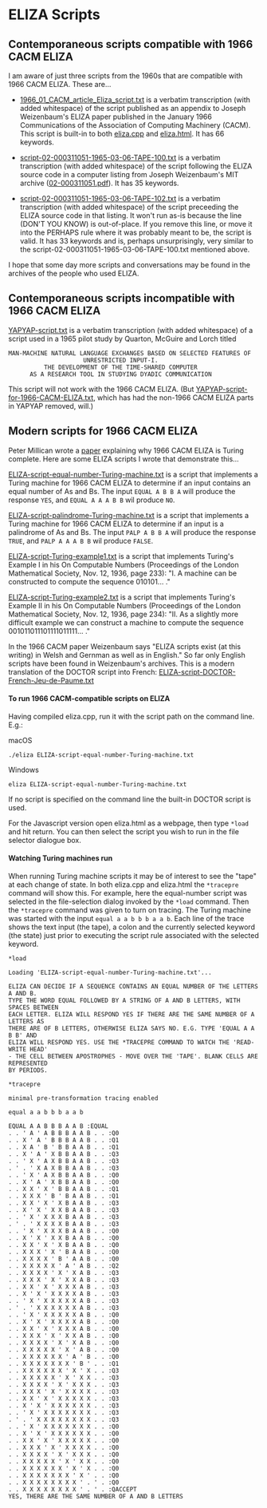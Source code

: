 # ELIZA Scripts

## Contemporaneous scripts compatible with 1966 CACM ELIZA

I am aware of just three scripts from the 1960s that are compatible with 1966 CACM ELIZA. These are...

- [1966_01_CACM_article_Eliza_script.txt](https://github.com/anthay/ELIZA/blob/master/scripts/1966_01_CACM_article_Eliza_script.txt) is
a verbatim transcription (with added whitespace) of the script published as an appendix to Joseph Weizenbaum's ELIZA paper published
in the January 1966 Communications of the Association of Computing Machinery (CACM). This script is built-in to both
[eliza.cpp](https://github.com/anthay/ELIZA/blob/master/src/eliza.cpp) and [eliza.html](https://github.com/anthay/ELIZA/blob/master/src/eliza.html).
It has 66 keywords.

- [script-02-000311051-1965-03-06-TAPE-100.txt](https://github.com/anthay/ELIZA/blob/master/scripts/script-02-000311051-1965-03-06-TAPE-100.txt) is
a verbatim transcription (with added whitespace) of the script following the ELIZA source code in a computer listing from Joseph Weizenbaum's MIT
archive ([02-000311051.pdf](https://hdl.handle.net/1721.3/201699)). It has 35 keywords.

- [script-02-000311051-1965-03-06-TAPE-102.txt](https://github.com/anthay/ELIZA/blob/master/scripts/script-02-000311051-1965-03-06-TAPE-102.txt) is 
a verbatim transcription (with added whitespace) of the script preceeding the ELIZA source code in that listing. It won't run as-is because the
line (DON'T YOU KNOW) is out-of-place. If you remove this line, or move it into the PERHAPS rule where it was probably meant to be, the script is valid.
It has 33 keywords and is, perhaps unsurprisingly, very similar to the script-02-000311051-1965-03-06-TAPE-100.txt mentioned above.

I hope that some day more scripts and conversations may be found in the archives of the people who used ELIZA.


## Contemporaneous scripts incompatible with 1966 CACM ELIZA

[YAPYAP-script.txt](https://github.com/anthay/ELIZA/blob/master/scripts/YAPYAP-script.txt) is
a verbatim transcription (with added whitespace) of a script used in a 1965 pilot study by Quarton,
McGuire and Lorch titled

```text
MAN-MACHINE NATURAL LANGUAGE EXCHANGES BASED ON SELECTED FEATURES OF
                     UNRESTRICTED INPUT-I.
          THE DEVELOPMENT OF THE TIME-SHARED COMPUTER
      AS A RESEARCH TOOL IN STUDYING DYADIC COMMUNICATION
```

This script will not work with the 1966 CACM ELIZA.
(But [YAPYAP-script-for-1966-CACM-ELIZA.txt](https://github.com/anthay/ELIZA/blob/master/scripts/YAPYAP-script-for-1966-CACM-ELIZA.txt), which has had
the non-1966 CACM ELIZA parts in YAPYAP removed, will.)


## Modern scripts for 1966 CACM ELIZA

Peter Millican wrote a [paper](https://sites.google.com/view/elizagen-org/blog/eliza-is-turing-complete) explaining why 1966 CACM ELIZA is Turing complete.
Here are some ELIZA scripts I wrote that demonstrate this...

[ELIZA-script-equal-number-Turing-machine.txt](https://github.com/anthay/ELIZA/blob/master/scripts/ELIZA-script-equal-number-Turing-machine.txt) is
a script that implements a Turing machine for 1966 CACM ELIZA to determine if an input contains an equal number of As and Bs. The input `EQUAL A B B A`
will produce the response `YES`, and `EQUAL A A A B B` wil produce `NO`.

[ELIZA-script-palindrome-Turing-machine.txt](https://github.com/anthay/ELIZA/blob/master/scripts/ELIZA-script-palindrome-Turing-machine.txt) is
a script that implements a Turing machine for 1966 CACM ELIZA to determine if an input is a palindrome of As and Bs. The input `PALP A B B A`
will produce the response `TRUE`, and `PALP A A A B B` wil produce `FALSE`.

[ELIZA-script-Turing-example1.txt](https://github.com/anthay/ELIZA/blob/master/scripts/ELIZA-script-Turing-example1.txt) is
a script that implements Turing's Example I in his On Computable Numbers (Proceedings of the London Mathematical Society, Nov. 12, 1936, page 233):
"I. A machine can be constructed to compute the sequence 010101... ."

[ELIZA-script-Turing-example2.txt](https://github.com/anthay/ELIZA/blob/master/scripts/ELIZA-script-Turing-example2.txt) is
a script that implements Turing's Example II in his On Computable Numbers (Proceedings of the London Mathematical Society, Nov. 12, 1936, page 234):
"II. As a slightly more difficult example we can construct a machine to compute the sequence 001011011101111011111... ."

In the 1966 CACM paper Weizenbaum says "ELIZA scripts exist (at this writing) in Welsh and Gernman as well as in English." So far only English scripts have been found in Weizenbaum's archives. This is a modern translation of the DOCTOR script into French: [ELIZA-script-DOCTOR-French-Jeu-de-Paume.txt](https://github.com/anthay/ELIZA/blob/master/scripts/ELIZA-script-DOCTOR-French-Jeu-de-Paume.txt)


#### To run 1966 CACM-compatible scripts on ELIZA

Having compiled eliza.cpp, run it with the script path on the command line. E.g.:

macOS

```text
./eliza ELIZA-script-equal-number-Turing-machine.txt
```

Windows

```text
eliza ELIZA-script-equal-number-Turing-machine.txt
```

If no script is specified on the command line the built-in DOCTOR script is used.

For the Javascript version open eliza.html as a webpage, then type `*load` and hit return.
You can then select the script you wish to run in the file selector dialogue box.


#### Watching Turing machines run

When running Turing machine scripts it may be of interest to see the "tape" at each change of state. In both eliza.cpp and eliza.html the
`*tracepre` command will show this. For example, here the equal-number script was selected in the file-selection dialog invoked by the
`*load` command. Then the `*tracepre` command was given to turn on tracing. The Turing machine was started with the input `equal a a b b b a a b`.
Each line of the trace shows the text input (the tape), a colon and the currently selected keyword (the state) just prior to executing
the script rule associated with the selected keyword.

```text
*load

Loading 'ELIZA-script-equal-number-Turing-machine.txt'...

ELIZA CAN DECIDE IF A SEQUENCE CONTAINS AN EQUAL NUMBER OF THE LETTERS A AND B.
TYPE THE WORD EQUAL FOLLOWED BY A STRING OF A AND B LETTERS, WITH SPACES BETWEEN
EACH LETTER. ELIZA WILL RESPOND YES IF THERE ARE THE SAME NUMBER OF A LETTERS AS
THERE ARE OF B LETTERS, OTHERWISE ELIZA SAYS NO. E.G. TYPE 'EQUAL A A B B' AND
ELIZA WILL RESPOND YES. USE THE *TRACEPRE COMMAND TO WATCH THE 'READ-WRITE HEAD'
- THE CELL BETWEEN APOSTROPHES - MOVE OVER THE 'TAPE'. BLANK CELLS ARE REPRESENTED
BY PERIODS.

*tracepre

minimal pre-transformation tracing enabled

equal a a b b b a a b

EQUAL A A B B B A A B :EQUAL
. . ' A ' A B B B A A B . . :Q0
. . X ' A ' B B B A A B . . :Q1
. . X A ' B ' B B A A B . . :Q1
. . X ' A ' X B B A A B . . :Q3
. . ' X ' A X B B A A B . . :Q3
. ' . ' X A X B B A A B . . :Q3
. . ' X ' A X B B A A B . . :Q0
. . X ' A ' X B B A A B . . :Q0
. . X X ' X ' B B A A B . . :Q1
. . X X X ' B ' B A A B . . :Q1
. . X X ' X ' X B A A B . . :Q3
. . X ' X ' X X B A A B . . :Q3
. . ' X ' X X X B A A B . . :Q3
. ' . ' X X X X B A A B . . :Q3
. . ' X ' X X X B A A B . . :Q0
. . X ' X ' X X B A A B . . :Q0
. . X X ' X ' X B A A B . . :Q0
. . X X X ' X ' B A A B . . :Q0
. . X X X X ' B ' A A B . . :Q0
. . X X X X X ' A ' A B . . :Q2
. . X X X X ' X ' X A B . . :Q3
. . X X X ' X ' X X A B . . :Q3
. . X X ' X ' X X X A B . . :Q3
. . X ' X ' X X X X A B . . :Q3
. . ' X ' X X X X X A B . . :Q3
. ' . ' X X X X X X A B . . :Q3
. . ' X ' X X X X X A B . . :Q0
. . X ' X ' X X X X A B . . :Q0
. . X X ' X ' X X X A B . . :Q0
. . X X X ' X ' X X A B . . :Q0
. . X X X X ' X ' X A B . . :Q0
. . X X X X X ' X ' A B . . :Q0
. . X X X X X X ' A ' B . . :Q0
. . X X X X X X X ' B ' . . :Q1
. . X X X X X X ' X ' X . . :Q3
. . X X X X X ' X ' X X . . :Q3
. . X X X X ' X ' X X X . . :Q3
. . X X X ' X ' X X X X . . :Q3
. . X X ' X ' X X X X X . . :Q3
. . X ' X ' X X X X X X . . :Q3
. . ' X ' X X X X X X X . . :Q3
. ' . ' X X X X X X X X . . :Q3
. . ' X ' X X X X X X X . . :Q0
. . X ' X ' X X X X X X . . :Q0
. . X X ' X ' X X X X X . . :Q0
. . X X X ' X ' X X X X . . :Q0
. . X X X X ' X ' X X X . . :Q0
. . X X X X X ' X ' X X . . :Q0
. . X X X X X X ' X ' X . . :Q0
. . X X X X X X X ' X ' . . :Q0
. . X X X X X X X X ' . ' . :Q0
. . X X X X X X X X ' . ' . :QACCEPT
YES, THERE ARE THE SAME NUMBER OF A AND B LETTERS
```


